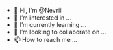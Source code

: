 - 👋 Hi, I’m @Nevriii
- 👀 I’m interested in ...
- 🌱 I’m currently learning ...
- 💞️ I’m looking to collaborate on ...
- 📫 How to reach me ...

<!---
Nevriii/Nevriii is a ✨ special ✨ repository because its `README.md` (this file) appears on your GitHub profile.
You can click the Preview link to take a look at your changes.
--->
